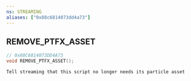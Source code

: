 ```yaml
---
ns: STREAMING
aliases: ["0x88c6814073dd4a73"]
---
```

## REMOVE_PTFX_ASSET

```c
// 0x88C6814073DD4A73
void REMOVE_PTFX_ASSET();
```

```
Tell streaming that this script no longer needs its particle asset
```
